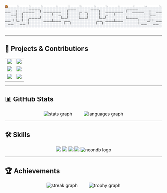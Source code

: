 
###

<!-- Pac-Man Graph at Top -->
<picture>
  <source media="(prefers-color-scheme: dark)" srcset="https://raw.githubusercontent.com/Sanath00007/Sanath00007/output/pacman-contribution-graph-dark.svg">
  <source media="(prefers-color-scheme: light)" srcset="https://raw.githubusercontent.com/Sanath00007/Sanath00007/output/pacman-contribution-graph.svg">
  <img alt="pacman contribution graph" src="https://raw.githubusercontent.com/Sanath00007/Sanath00007/output/pacman-contribution-graph.svg">
</picture>

---

## 🚀 Projects & Contributions

<table align="center">
  <tr>
    <td>
      <a href="https://github.com/Rajath2005/mediq.io">
        <img src="https://github-readme-stats.vercel.app/api/pin/?username=Rajath2005&repo=mediq.io&theme=aura_dark" />
      </a>
    </td>
    <td>
      <a href="https://github.com/Sanath00007/ayurveda-api">
        <img src="https://github-readme-stats.vercel.app/api/pin/?username=Sanath00007&repo=ayurveda-api&theme=aura_dark" />
      </a>
    </td>
  </tr>
  <tr>
    <td>
      <a href="https://github.com/Sanath00007/to-do-list-">
        <img src="https://github-readme-stats.vercel.app/api/pin/?username=Sanath00007&repo=to-do-list-&theme=aura_dark" />
      </a>
    </td>
    <td>
      <a href="https://github.com/Sanath00007/MENU">
        <img src="https://github-readme-stats.vercel.app/api/pin/?username=Sanath00007&repo=MENU&theme=aura_dark" />
      </a>
    </td>
  </tr>
  <tr>
    <td>
      <a href="https://github.com/Sanath00007/React_test">
        <img src="https://github-readme-stats.vercel.app/api/pin/?username=Sanath00007&repo=React_test&theme=aura_dark" />
      </a>
    </td>
    <td>
      <a href="https://github.com/Sanath00007/Englisho">
        <img src="https://github-readme-stats.vercel.app/api/pin/?username=Sanath00007&repo=Englisho&theme=aura_dark" />
      </a>
    </td>
  </tr>
</table>

---

## 📊 GitHub Stats
<div align="center">
  <img src="https://github-readme-stats.vercel.app/api?username=Sanath00007&hide_title=false&hide_rank=false&show_icons=true&include_all_commits=true&count_private=true&disable_animations=false&theme=dracula&locale=en&hide_border=false" height="150" alt="stats graph" />
  <img width="30" />
  <img src="https://github-readme-stats.vercel.app/api/top-langs?username=Sanath00007&locale=en&hide_title=false&layout=compact&card_width=320&langs_count=5&theme=dracula&hide_border=false" height="150" alt="languages graph" />
</div>

---

## 🛠 Skills
<div align="center">
  <!-- Programming Languages -->
  <img src="https://skillicons.dev/icons?i=c,cpp,java,js,css,html" height="60" />

  <!-- Frameworks -->
  <img src="https://skillicons.dev/icons?i=react,bootstrap,flask" height="60" />

  <!-- Tools -->
  <img src="https://skillicons.dev/icons?i=py,git,github,netlify,postman,figma,canva" height="60" />

  <!-- Databases -->
  <img src="https://skillicons.dev/icons?i=firebase,supabase,postgres,mysql,sqlite" height="60" />
  <img src="https://img.shields.io/badge/NeonDB-0F172A?style=for-the-badge&logo=postgresql&logoColor=white" height="35" alt="neondb logo" />
</div>

---

## 🏆 Achievements
<div align="center">
  <img src="https://streak-stats.demolab.com?user=Sanath00007&locale=en&mode=daily&theme=dracula&hide_border=false&border_radius=5&order=3" height="150" alt="streak graph" />
  <img width="30" />
  <img src="https://github-profile-trophy.vercel.app?username=Sanath00007&theme=dracula&column=-1&row=1&margin-w=8&margin-h=8&no-bg=false&no-frame=false&order=4" height="150" alt="trophy graph" />
</div>
